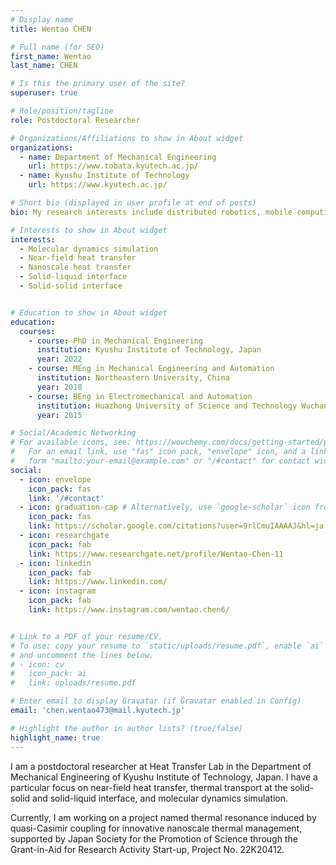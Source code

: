 ```yaml
---
# Display name
title: Wentao CHEN

# Full name (for SEO)
first_name: Wentao
last_name: CHEN

# Is this the primary user of the site?
superuser: true

# Role/position/tagline
role: Postdoctoral Researcher

# Organizations/Affiliations to show in About widget
organizations:
  - name: Department of Mechanical Engineering
    url: https://www.tobata.kyutech.ac.jp/
  - name: Kyushu Institute of Technology
    url: https://www.kyutech.ac.jp/

# Short bio (displayed in user profile at end of posts)
bio: My research interests include distributed robotics, mobile computing and programmable matter.

# Interests to show in About widget
interests:
  - Molecular dynamics simulation
  - Near-field heat transfer
  - Nanoscale heat transfer  
  - Solid-liquid interface
  - Solid-solid interface


# Education to show in About widget
education:
  courses:
    - course: PhD in Mechanical Engineering
      institution: Kyushu Institute of Technology, Japan
      year: 2022
    - course: MEng in Mechanical Engineering and Automation
      institution: Northeastern University, China
      year: 2018
    - course: BEng in Electromechanical and Automation
      institution: Huazhong University of Science and Technology Wuchang Branch, China
      year: 2015

# Social/Academic Networking
# For available icons, see: https://wowchemy.com/docs/getting-started/page-builder/#icons
#   For an email link, use "fas" icon pack, "envelope" icon, and a link in the
#   form "mailto:your-email@example.com" or "/#contact" for contact widget.
social:
  - icon: envelope
    icon_pack: fas
    link: '/#contact'
  - icon: graduation-cap # Alternatively, use `google-scholar` icon from `ai` icon pack
    icon_pack: fas
    link: https://scholar.google.com/citations?user=9rlCmuIAAAAJ&hl=ja
  - icon: researchgate
    icon_pack: fab
    link: https://www.researchgate.net/profile/Wentao-Chen-11
  - icon: linkedin
    icon_pack: fab
    link: https://www.linkedin.com/
  - icon: instagram
    icon_pack: fab
    link: https://www.instagram.com/wentao.chen6/


# Link to a PDF of your resume/CV.
# To use: copy your resume to `static/uploads/resume.pdf`, enable `ai` icons in `params.yaml`,
# and uncomment the lines below.
# - icon: cv
#   icon_pack: ai
#   link: uploads/resume.pdf

# Enter email to display Gravatar (if Gravatar enabled in Config)
email: 'chen.wentao473@mail.kyutech.jp'

# Highlight the author in author lists? (true/false)
highlight_name: true
---
```


I am a postdoctoral researcher at Heat Transfer Lab in the Department of Mechanical Engineering of Kyushu Institute of Technology, Japan. I have a particular focus on near-field heat transfer, thermal transport at the solid-solid and solid-liquid interface, and molecular dynamics simulation.

Currently, I am working on a project named thermal resonance induced by quasi-Casimir coupling for innovative nanoscale thermal management, supported by Japan Society for the Promotion of Science through the Grant-in-Aid for Research Activity Start-up, Project No. 22K20412.